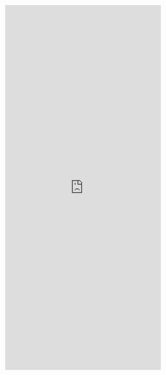 <div align=center>
<iframe
width="100%"
height="1180"
frameBorder="0"
scrolling="no"
src ="http://127.0.0.1:8088/superset/dashboard/19/?native_filters_key=sh0cYebWMp_EvJ3u294z3Sfjrmv4_D8x9q6QdY36-7B3htht1yG5YLas9Juf0FAK&expand_filters=0&standalone=3&show_filters=1"
>
</iframe>
</div>


